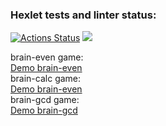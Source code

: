 ### Hexlet tests and linter status:
[![Actions Status](https://github.com/specialsnipe/php-project-lvl1/workflows/hexlet-check/badge.svg)](https://github.com/specialsnipe/php-project-lvl1/actions)
<a href="https://codeclimate.com/github/specialsnipe/php-project-lvl1/maintainability"><img src="https://api.codeclimate.com/v1/badges/c51e3eb8ec73b646e595/maintainability" /></a>

brain-even game: \
<a href ="https://asciinema.org/a/2TrFsifP9bzK8p1mgxF072py1">Demo brain-even</a> \
brain-calc game: \
<a href =https://asciinema.org/a/1XshlmMWZu8eFT1JppiZ0Kwxf>Demo brain-even</a> \
brain-gcd game: \
<a href =https://asciinema.org/a/eckIoSQqYVtwMwWQdlqdnJEnn>Demo brain-gcd</a>

